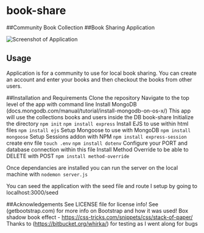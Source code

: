 # book-share
##Community Book Collection
##Book Sharing Application

![Screenshot of Application](https://imgur.com/a/knFnCMg)

## Usage
Application is for a community to use for local book sharing. You can create an account and enter your books and then checkout the books from other users. 

##Installation and Requirements
Clone the repository
Navigate to the top level of the app with command line
Install MongoDB
(docs.mongodb.com/manual/tutorial/install-mongodb-on-os-x/)
This app will use the collections books and users inside the DB book-share
Initialize the directory
`npm init`
`npm install express`
Install EJS to use within html files
`npm install ejs`
Setup Mongoose to use with MongoDB
`npm install mongoose`
Setup Sessions addon with NPM
`npm install express-session`
create env file
`touch .env`
`npm install dotenv`
Configure your PORT and database connection within this file
Install Method Override to be able to DELETE with POST
`npm install method-override`

Once dependancies are installed you can run the server on the local machine with 
`nodemon server.js`

You can seed the application with the seed file and route I setup by going to 
localhost:3000/seed

##Acknowledgements
See LICENSE file for license info!
See (getbootstrap.com) for more info on Bootstrap and how it was used!
Box shadow book effect - https://css-tricks.com/snippets/css/stack-of-paper/
Thanks to (https://bitbucket.org/whirka/) for testing as I went along for bugs
